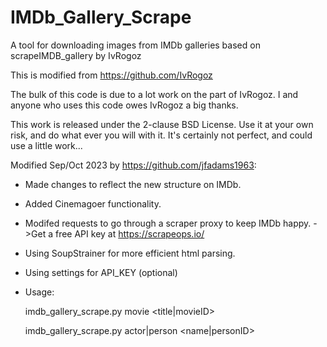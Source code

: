 # IMDb_Gallery_Scrape
A tool for downloading images from IMDb galleries based on scrapeIMDB_gallery by IvRogoz

 This is modified from https://github.com/IvRogoz
 
 The bulk of this code is due to a lot work on the part of
 IvRogoz. I and anyone who uses this code
 owes IvRogoz a big thanks.

 This work is released under the 2-clause BSD License. Use it at your own risk,
 and do what ever you will with it.
 It's certainly not perfect, and could use a little work...
 
 Modified  Sep/Oct 2023 by https://github.com/jfadams1963:
 + Made changes to reflect the new structure on IMDb.
 + Added Cinemagoer functionality.
 + Modifed requests to go through a scraper proxy to keep IMDb happy.
   ->Get a free API key at https://scrapeops.io/
 + Using SoupStrainer for more efficient html parsing.
 + Using settings for API_KEY (optional)
 + Usage:
   
    imdb_gallery_scrape.py movie <title|movieID>

    imdb_gallery_scrape.py actor|person <name|personID>
